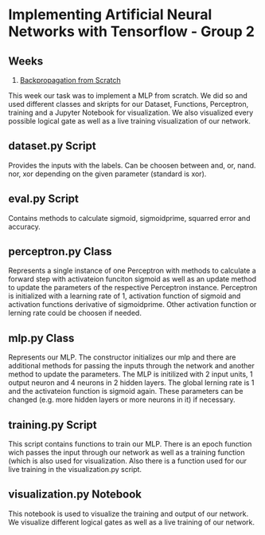 # Implementing Artificial Neural Networks with Tensorflow - Group 2

## Weeks

1.  [Backpropagation from Scratch](backprop_from_scratch)

This week our task was to implement a MLP from scratch. We did so and used different classes and skripts for our Dataset, Functions, Perceptron, training and a Jupyter Notebook for visualization. We also visualized every possible logical gate as well as a live training visualization of our network.

## dataset.py Script
Provides the inputs with the labels. Can be choosen between and, or, nand. nor, xor depending on the given parameter (standard is xor).

## eval.py Script
Contains methods to calculate sigmoid, sigmoidprime, squarred error and accuracy.

## perceptron.py Class
Represents a single instance of one Perceptron with methods to calculate a forward step with activateion funciton sigmoid as well as an update method to update the parameters of the respective Perceptron instance. Perceptron is initialized with a learning rate of 1, activation function of sigmoid and activation functions derivative of sigmoidprime. Other activation function or lerning rate could be choosen if needed.

## mlp.py Class 
Represents our MLP. The constructor initializes our mlp and there are additional methods for passing the inputs through the network and another method to update the parameters. The MLP is initilized with 2 input units, 1 output neuron and 4 neurons in 2 hidden layers. The global lerning rate is 1 and the activateion function is sigmoid again. These parameters can be changed (e.g. more hidden layers or more neurons in it) if necessary. 

## training.py Script
This script contains functions to train our MLP. There is an epoch function wich passes the input through our network as well as a training function (which is also used for visualization. Also there is a function used for our live training in the visualization.py script.

## visualization.py Notebook
This notebook is used to visualize the training and output of our network. We visualize different logical gates as well as a live training of our network. 
